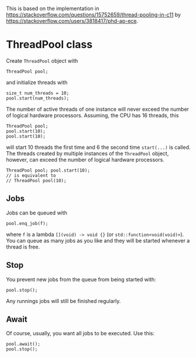 This is based on the implementation in https://stackoverflow.com/questions/15752659/thread-pooling-in-c11 by https://stackoverflow.com/users/3818417/phd-ap-ece.
# ThreadPool class
Create <code>ThreadPool</code> object with
```
ThreadPool pool;
```
and initialize threads with
```
size_t num_threads = 10;
pool.start(num_threads);
```
The number of active threads of one instance will never exceed the number of logical hardware processors. Assuming, the CPU has 16 threads, this
```
ThreadPool pool;
pool.start(10);
pool.start(10);
```
will start 10 threads the first time and 6 the second time <code>start(...)</code> is called. The threads created by multiple instances of the <code>ThreadPool</code> object, however, can exceed the number of logical hardware processors.

```
ThreadPool pool; pool.start(10);
// is equivalent to
// ThreadPool pool(10);
```

## Jobs
Jobs can be queued with
```
pool.enq_job(f);
```
where <code>f</code> is a lambda <code>\[\](void) -> void {}</code> (or <code>std::function\<void(void)\></code>). You can queue as many jobs as you like and they will be started whenever a thread is free.

## Stop
You prevent new jobs from the queue from being started with:
```
pool.stop();
```
Any runnings jobs will still be finished regularly.  

## Await
Of course, usually, you want all jobs to be executed. Use this:
```
pool.await();
pool.stop();
```
